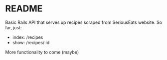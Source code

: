 # README

Basic Rails API that serves up recipes scraped from SeriousEats website. So far, just:

* index: /recipes
* show: /recipes/:id

More functionality to come (maybe)
